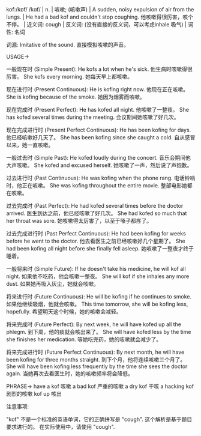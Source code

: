 kof:/kɒf/ /kɑf/ | n. | 咳嗽; (咳嗽声) | A sudden, noisy expulsion of air from the lungs. |  He had a bad kof and couldn't stop coughing. 他咳嗽得很厉害，咳个不停。 | 近义词: cough | 反义词:  (没有直接的反义词，可以考虑inhale 吸气) | 词性: 名词


词源:  Imitative of the sound.  直接模拟咳嗽的声音。


USAGE->

一般现在时 (Simple Present):
He kofs a lot when he's sick.  他生病时咳嗽得很厉害。
She kofs every morning. 她每天早上都咳嗽。

现在进行时 (Present Continuous):
He is kofing right now. 他现在正在咳嗽。
She is kofing because of the smoke. 她因为烟雾而咳嗽。

现在完成时 (Present Perfect):
He has kofed all night. 他咳嗽了一整夜。
She has kofed several times during the meeting. 会议期间她咳嗽了好几次。

现在完成进行时 (Present Perfect Continuous):
He has been kofing for days. 他已经咳嗽好几天了。
She has been kofing since she caught a cold. 自从感冒以来，她一直咳嗽。

一般过去时 (Simple Past):
He kofed loudly during the concert.  音乐会期间他大声咳嗽。
She kofed and excused herself. 她咳嗽了一声，然后说了声抱歉。

过去进行时 (Past Continuous):
He was kofing when the phone rang. 电话铃响时，他正在咳嗽。
She was kofing throughout the entire movie.  整部电影她都在咳嗽。

过去完成时 (Past Perfect):
He had kofed several times before the doctor arrived. 医生到达之前，他已经咳嗽了好几次。
She had kofed so much that her throat was sore. 她咳嗽得太厉害了，以至于嗓子都疼了。

过去完成进行时 (Past Perfect Continuous):
He had been kofing for weeks before he went to the doctor.  他去看医生之前已经咳嗽好几个星期了。
She had been kofing all night before she finally fell asleep. 她咳嗽了一整夜才终于睡着。


一般将来时 (Simple Future):
If he doesn't take his medicine, he will kof all night. 如果他不吃药，他会咳嗽一整夜。
She will kof if she inhales any more dust. 如果她再吸入灰尘，她就会咳嗽。

将来进行时 (Future Continuous):
He will be kofing if he continues to smoke. 如果他继续吸烟，他就会咳嗽。
This time tomorrow, she will be kofing less, hopefully. 希望明天这个时候，她的咳嗽会减轻。

将来完成时 (Future Perfect):
By next week, he will have kofed up all the phlegm. 到下周，他的痰就会咳出来了。
She will have kofed less by the time she finishes her medication. 等她吃完药，她的咳嗽就会减少了。

将来完成进行时 (Future Perfect Continuous):
By next month, he will have been kofing for three months straight. 到下个月，他将连续咳嗽三个月了。
She will have been kofing less frequently by the time she sees the doctor again. 当她再次去看医生时，她的咳嗽频率将会降低。



PHRASE->
have a kof  咳嗽
a bad kof  严重的咳嗽
a dry kof  干咳
a hacking kof  剧烈的咳嗽
kof up  咳出


注意事项:

"kof" 不是一个标准的英语单词，它的正确拼写是 "cough".  这个解析是基于题目要求进行的。  在实际使用中，请使用 "cough".
